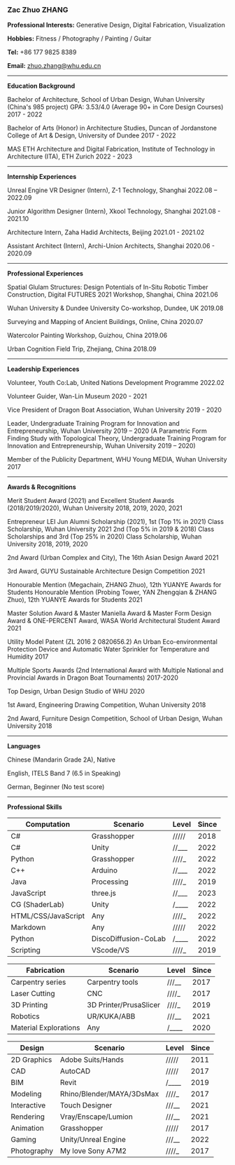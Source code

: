 ### **Zac Zhuo ZHANG**

**Professional Interests:** Generative Design, Digital Fabrication, Visualization

**Hobbies:** Fitness / Photography / Painting / Guitar

**Tel:** +86 177 9825 8389

**Email:** zhuo.zhang@whu.edu.cn

---

**Education Background**

Bachelor of Architecture, School of Urban Design, Wuhan University (China's 985 project)
GPA: 3.53/4.0 (Average 90+ in Core Design Courses)
2017 - 2022

Bachelor of Arts (Honor) in Architecture Studies, Duncan of Jordanstone College of Art & Design, University of Dundee
2017 - 2022

MAS ETH Architecture and Digital Fabrication, Institute of Technology in Architecture (ITA),
ETH Zurich
2022 - 2023

---

**Internship Experiences**

Unreal Engine VR Designer (Intern), Z-1 Technology, Shanghai
2022.08 – 2022.09

Junior Algorithm Designer (Intern), Xkool Technology, Shanghai
2021.08 - 2021.10

Architecture Intern, Zaha Hadid Architects, Beijing
2021.01 - 2021.02

Assistant Architect (Intern), Archi-Union Architects, Shanghai
2020.06 - 2020.09

---

**Professional Experiences**

Spatial Glulam Structures: Design Potentials of In-Situ Robotic Timber Construction, Digital FUTURES 2021 Workshop, Shanghai, China
2021.06

Wuhan University & Dundee University Co-workshop, Dundee, UK
2019.08

Surveying and Mapping of Ancient Buildings, Online, China
2020.07

Watercolor Painting Workshop, Guizhou, China
2019.06

Urban Cognition Field Trip, Zhejiang, China
2018.09

---

**Leadership Experiences**

Volunteer, Youth Co:Lab, United Nations Development Programme
2022.02

Volunteer Guider, Wan-Lin Museum
2020 - 2021

Vice President of Dragon Boat Association, Wuhan University
2019 - 2020

Leader, Undergraduate Training Program for Innovation and Entrepreneurship, Wuhan University
2019 – 2020
(A Parametric Form Finding Study with Topological Theory, Undergraduate Training Program for Innovation and Entrepreneurship, Wuhan University 2019 – 2020)

Member of the Publicity Department, WHU Young MEDIA, Wuhan University
2017

---

**Awards & Recognitions**

Merit Student Award (2021) and Excellent Student Awards (2018/2019/2020), Wuhan University
2018, 2019, 2020, 2021

Entrepreneur LEI Jun Alumni Scholarship (2021), 1st (Top 1% in 2021) Class Scholarship, Wuhan University
2021
2nd (Top 5% in 2019 & 2018) Class Scholarships and 3rd (Top 25% in 2020) Class Scholarship, Wuhan University
2018, 2019, 2020

2nd Award (Urban Complex and City), The 16th Asian Design Award
2021

3rd Award, GUYU Sustainable Architecture Design Competition
2021

Honourable Mention (Megachain, ZHANG Zhuo), 12th YUANYE Awards for Students
Honourable Mention (Probing Tower, YAN Zhengqian & ZHANG Zhuo), 12th YUANYE Awards for Students
2021

Master Solution Award & Master Maniella Award & Master Form Design Award & ONE-PERCENT Award, WASA World Architectural Student Award
2021

Utility Model Patent (ZL 2016 2 0820656.2)
An Urban Eco-environmental Protection Device and Automatic Water Sprinkler for Temperature and Humidity
2017

Multiple Sports Awards (2nd International Award with Multiple National and Provincial Awards in Dragon Boat Tournaments)
2017-2020

Top Design, Urban Design Studio of WHU
2020

1st Award, Engineering Drawing Competition, Wuhan University
2018

2nd Award, Furniture Design Competition, School of Urban Design, Wuhan University
2018

---

**Languages**

Chinese (Mandarin Grade 2A), Native

English, ITELS Band 7 (6.5 in Speaking)

German, Beginner (No test score)

---

**Professional Skills**

| Computation         | Scenario             | Level     | Since |
| ------------------- | -------------------- | --------- | ----- |
| C#                  | Grasshopper          | /////     | 2018  |
| C#                  | Unity                | //\_\_\_  | 2022  |
| Python              | Grasshopper          | ////\_    | 2022  |
| C++                 | Arduino              | //\_\_\_  | 2022  |
| Java                | Processing           | ////\_    | 2019  |
| JavaScript          | three.js             | //\_\_\_  | 2023  |
| CG (ShaderLab)      | Unity                | /\_\_\_\_ | 2022  |
| HTML/CSS/JavaScript | Any                  | ////\_    | 2022  |
| Markdown            | Any                  | /////     | 2022  |
| Python              | DiscoDiffusion-CoLab | /\_\_\_\_ | 2022  |
| Scripting           | VScode/VS            | ////\_    | 2019  |

| Fabrication           | Scenario               | Level     | Since |
| --------------------- | ---------------------- | --------- | ----- |
| Carpentry series      | Carpentry tools        | ///\_\_   | 2017  |
| Laser Cutting         | CNC                    | ////\_    | 2017  |
| 3D Printing           | 3D Printer/PrusaSlicer | ////\_    | 2019  |
| Robotics              | UR/KUKA/ABB            | ///\_\_   | 2021  |
| Material Explorations | Any                    | /\_\_\_\_ | 2020  |

| Design      | Scenario                  | Level     | Since |
| ----------- | ------------------------- | --------- | ----- |
| 2D Graphics | Adobe Suits/Hands         | /////     | 2011  |
| CAD         | AutoCAD                   | /////     | 2017  |
| BIM         | Revit                     | /\_\_\_\_ | 2019  |
| Modeling    | Rhino/Blender/MAYA/3DsMax | ////\_    | 2017  |
| Interactive | Touch Designer            | ///\_\_   | 2021  |
| Rendering   | Vray/Enscape/Lumion       | ///\_\_   | 2021  |
| Animation   | Grasshopper               | /////     | 2017  |
| Gaming      | Unity/Unreal Engine       | ///\_\_   | 2022  |
| Photography | My love Sony A7M2         | ////\_    | 2017  |
